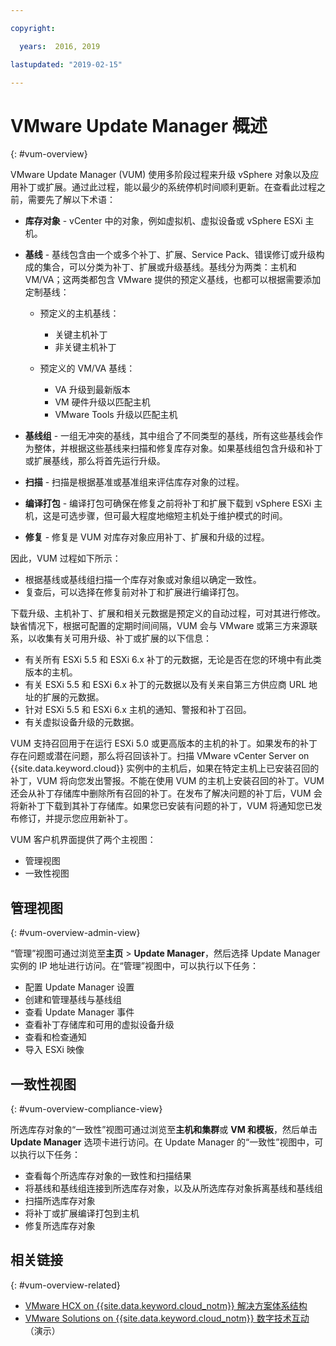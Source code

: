 ```yaml
---

copyright:

  years:  2016, 2019

lastupdated: "2019-02-15"

---
```


# VMware Update Manager 概述
{: #vum-overview}

VMware Update Manager (VUM) 使用多阶段过程来升级 vSphere 对象以及应用补丁或扩展。通过此过程，能以最少的系统停机时间顺利更新。在查看此过程之前，需要先了解以下术语：
* **库存对象** - vCenter 中的对象，例如虚拟机、虚拟设备或 vSphere ESXi 主机。
* **基线** - 基线包含由一个或多个补丁、扩展、Service Pack、错误修订或升级构成的集合，可以分类为补丁、扩展或升级基线。基线分为两类：主机和 VM/VA；这两类都包含 VMware 提供的预定义基线，也都可以根据需要添加定制基线：
  - 预定义的主机基线：
    - 关键主机补丁
    - 非关键主机补丁

  - 预定义的 VM/VA 基线：
    - VA 升级到最新版本
    - VM 硬件升级以匹配主机
    - VMware Tools 升级以匹配主机

* **基线组** - 一组无冲突的基线，其中组合了不同类型的基线，所有这些基线会作为整体，并根据这些基线来扫描和修复库存对象。如果基线组包含升级和补丁或扩展基线，那么将首先运行升级。
* **扫描** - 扫描是根据基准或基准组来评估库存对象的过程。
* **编译打包** - 编译打包可确保在修复之前将补丁和扩展下载到 vSphere ESXi 主机，这是可选步骤，但可最大程度地缩短主机处于维护模式的时间。
* **修复** - 修复是 VUM 对库存对象应用补丁、扩展和升级的过程。

因此，VUM 过程如下所示：
* 根据基线或基线组扫描一个库存对象或对象组以确定一致性。
* 复查后，可以选择在修复前对补丁和扩展进行编译打包。

下载升级、主机补丁、扩展和相关元数据是预定义的自动过程，可对其进行修改。缺省情况下，根据可配置的定期时间间隔，VUM 会与 VMware 或第三方来源联系，以收集有关可用升级、补丁或扩展的以下信息：

* 有关所有 ESXi 5.5 和 ESXi 6.x 补丁的元数据，无论是否在您的环境中有此类版本的主机。
* 有关 ESXi 5.5 和 ESXi 6.x 补丁的元数据以及有关来自第三方供应商 URL 地址的扩展的元数据。
* 针对 ESXi 5.5 和 ESXi 6.x 主机的通知、警报和补丁召回。
* 有关虚拟设备升级的元数据。

VUM 支持召回用于在运行 ESXi 5.0 或更高版本的主机的补丁。如果发布的补丁存在问题或潜在问题，那么将召回该补丁。扫描 VMware vCenter Server on {{site.data.keyword.cloud}} 实例中的主机后，如果在特定主机上已安装召回的补丁，VUM 将向您发出警报。不能在使用 VUM 的主机上安装召回的补丁。VUM 还会从补丁存储库中删除所有召回的补丁。在发布了解决问题的补丁后，VUM 会将新补丁下载到其补丁存储库。如果您已安装有问题的补丁，VUM 将通知您已发布修订，并提示您应用新补丁。

VUM 客户机界面提供了两个主视图：
*	管理视图
*	一致性视图

##	管理视图
{: #vum-overview-admin-view}

“管理”视图可通过浏览至**主页** > **Update Manager**，然后选择 Update Manager 实例的 IP 地址进行访问。在“管理”视图中，可以执行以下任务：
*	配置 Update Manager 设置
*	创建和管理基线与基线组
*	查看 Update Manager 事件
*	查看补丁存储库和可用的虚拟设备升级
*	查看和检查通知
*	导入 ESXi 映像

##	一致性视图
{: #vum-overview-compliance-view}

所选库存对象的“一致性”视图可通过浏览至**主机和集群**或 **VM 和模板**，然后单击 **Update Manager** 选项卡进行访问。在 Update Manager 的“一致性”视图中，可以执行以下任务：
*	查看每个所选库存对象的一致性和扫描结果
*	将基线和基线组连接到所选库存对象，以及从所选库存对象拆离基线和基线组
*	扫描所选库存对象
*	将补丁或扩展编译打包到主机
*	修复所选库存对象

## 相关链接
{: #vum-overview-related}

* [VMware HCX on {{site.data.keyword.cloud_notm}} 解决方案体系结构](https://www.ibm.com/cloud/garage/files/HCX_Architecture_Design.pdf)
* [VMware Solutions on {{site.data.keyword.cloud_notm}} 数字技术互动](https://ibm-dte.mybluemix.net/ibm-vmware)（演示）
